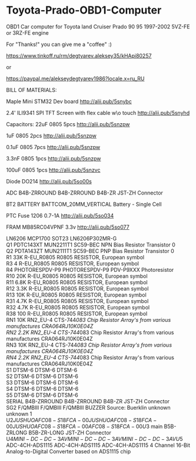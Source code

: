 # Toyota-Prado-OBD1-Computer
OBD1 Car computer for Toyota land Cruiser Prado 90 95 1997-2002 5VZ-FE or 3RZ-FE engine

For "Thanks!" you can give me a "coffee" :)

https://www.tinkoff.ru/rm/degtyarev.aleksey35/kHApi80257

or

https://paypal.me/alekseydegtyarev1986?locale.x=ru_RU

BILL OF MATERIALS:

Maple Mini STM32 Dev board http://alii.pub/5snybc

2.4' ILI9341 SPI TFT Screen with flex cable w\o touch http://alii.pub/5snyhd

Capacitors:
22uF 0805 5pcs
http://alii.pub/5snzpw

1uF 0805 2pcs
http://alii.pub/5snzpw

0.1uF 0805 7pcs
http://alii.pub/5snzpw

3.3nF 0805 1pcs
http://alii.pub/5snzpw

100uF 0805 1pcs
http://alii.pub/5snzvc

Diode DO214
http://alii.pub/5so00s


ADC    B4B-ZRROUND           B4B-ZRROUND            B4B-ZR                JST-ZH Connector                                                                                       

BT2                          BATTERY                BATTCOM_20MM_VERTICAL Battery - Single Cell                                                                                 

PTC Fuse 1206 0.7-1A
http://alii.pub/5so034
 
FRAM MB85RC04VPNF 3.3v
http://alii.pub/5so077

LN6206                       MCP1700                SOT23                                                                                                                     LN6206P302MR-G                                                                                                                                                                                                      
Q1     PDTC143XT             MUN2211T1              SC59-BEC              NPN Bias Resistor Transistor                                                                                                                0                                                                                                                                                                           
Q2     PDTA143ZT             MUN2111T1              SC59-BEC              PNP Bias Resistor Transistor                                                                                                                0                                                                                                                                                                           
R1     33K                   R-EU_R0805             R0805                 RESISTOR, European symbol                                                                                                                                                                                                                                                                                               
R3     4                     R-EU_R0805             R0805                 RESISTOR, European symbol                                                                                                                                                                                                                                                                                               
R4     PHOTORESPDV-P9        PHOTORESPDV-P9         PDV-P9XXX             Photoresistor                                                                                                                                                                                                                                                                                                           
R10    20K                   R-EU_R0805             R0805                 RESISTOR, European symbol                                                                                                                                                                                                                                                                                               
R11    6.8K                  R-EU_R0805             R0805                 RESISTOR, European symbol                                                                                                                                                                                                                                                                                               
R12    3.3K                  R-EU_R0805             R0805                 RESISTOR, European symbol                                                                                                                                                                                                                                                                                               
R13    10K                   R-EU_R0805             R0805                 RESISTOR, European symbol                                                                                                                                                                                                                                                                                               
R31    4.7K                  R-EU_R0805             R0805                 RESISTOR, European symbol                                                                                                                                                                                                                                                                                               
R32    4.7K                  R-EU_R0805             R0805                 RESISTOR, European symbol                                                                                                                                                                                                                                                                                               
R38    100                   R-EU_R0805             R0805                 RESISTOR, European symbol                                                                                                                                                                                                                                                                                               
RN1    10K                   RN2_EU-4               CTS-744*083           Chip Resistor Array's from various manufactures                                                     CRA064RJ10K0E04Z                                                                                                                                                                                                    
RN2    2.2K                  RN2_EU-4               CTS-744*083           Chip Resistor Array's from various manufactures                                                     CRA064RJ10K0E04Z                                                                                                                                                                                                    
RN3    10K                   RN2_EU-4               CTS-744*083           Chip Resistor Array's from various manufactures                                                     CRA064RJ10K0E04Z                                                                                                                                                                                                    
RN4    2.2K                  RN2_EU-4               CTS-744*083           Chip Resistor Array's from various manufactures                                                     CRA064RJ10K0E04Z                                                                                                                                                                                                    
S1     DTSM-6                DTSM-6                 DTSM-6                                                                                                                                                                                                                                                                                                                                        
S2     DTSM-6                DTSM-6                 DTSM-6                                                                                                                                                                                                                                                                                                                                        
S3     DTSM-6                DTSM-6                 DTSM-6                                                                                                                                                                                                                                                                                                                                        
S4     DTSM-6                DTSM-6                 DTSM-6                                                                                                                                                                                                                                                                                                                                        
S5     DTSM-6                DTSM-6                 DTSM-6                                                                                                                                                                                                                                                                                                                                        
SERIAL B4B-ZRROUND           B4B-ZRROUND            B4B-ZR                JST-ZH Connector                                                                                                                                                                                                                                                                                                        
SG2    F/QMBIII              F/QMBIII               F/QMBIII              BUZZER Source: Buerklin                                                                                                unknown    unknown   1                                                                                                                                                                                                                                                                                                                          
U$2    JUSHUOAFC08-S18FCA-00 JUSHUOAFC08-S18FCA-00  JUSHUOAFC08-S18FCA-00                                                                                                     AFC08-S18FCA-00                                                                                                                                                                                                     
U$3    main                  B5B-ZRLONG             B5B-ZR-LONG           JST-ZH Connector                                                                                                                                                                                                                                                                                                        
U$4    MINI-DC-DC-3AV        MINI-DC-DC-3AV         MINI-DC-DC-3AV                                                                                                                                                                                                                                                                                                                                
U$5    ADC-4CH-ADS1115       ADC-4CH-ADS1115        ADC-4CH-ADS1115       4 Channel 16-Bit Analog-to-Digital Converter based on ADS1115 chip                                                                                                                                                                                                                                                      


